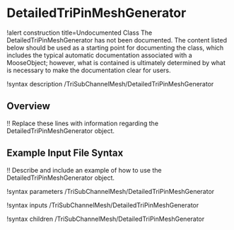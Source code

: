 # DetailedTriPinMeshGenerator

!alert construction title=Undocumented Class
The DetailedTriPinMeshGenerator has not been documented. The content listed below should be used as a starting point for
documenting the class, which includes the typical automatic documentation associated with a
MooseObject; however, what is contained is ultimately determined by what is necessary to make the
documentation clear for users.

!syntax description /TriSubChannelMesh/DetailedTriPinMeshGenerator

## Overview

!! Replace these lines with information regarding the DetailedTriPinMeshGenerator object.

## Example Input File Syntax

!! Describe and include an example of how to use the DetailedTriPinMeshGenerator object.

!syntax parameters /TriSubChannelMesh/DetailedTriPinMeshGenerator

!syntax inputs /TriSubChannelMesh/DetailedTriPinMeshGenerator

!syntax children /TriSubChannelMesh/DetailedTriPinMeshGenerator
